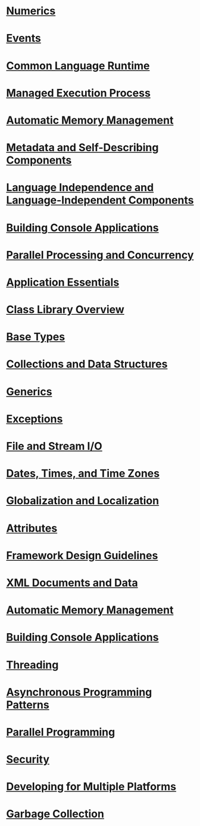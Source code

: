 # [Numerics](numerics.md)
# [Events](events/)
# [Common Language Runtime](clr.md)
# [Managed Execution Process](managed-execution-process.md)
# [Automatic Memory Management](automatic-memory-management.md)
# [Metadata and Self-Describing Components](metadata-and-self-describing-components.md)
# [Language Independence and Language-Independent Components](language-independence-and-language-independent-components.md)
# [Building Console Applications](building-console-apps.md)
# [Parallel Processing and Concurrency](parallel-processing-and-concurrency.md)
# [Application Essentials](application-essentials.md)
# [Class Library Overview](class-library-overview.md)
# [Base Types](base-types/)
# [Collections and Data Structures](collections/)
# [Generics](generics/)
# [Exceptions](exceptions/)
# [File and Stream I/O](io/index.md)
# [Dates, Times, and Time Zones](datetime/)
# [Globalization and Localization](globalization-localization/)
# [Attributes](attributes/)
# [Framework Design Guidelines](design-guidelines/)
# [XML Documents and Data](data/xml/)
# [Automatic Memory Management](automatic-memory-management.md)
# [Building Console Applications](building-console-apps.md)
# [Threading](threading/)
# [Asynchronous Programming Patterns](asynchronous-programming-patterns/)
# [Parallel Programming](parallel-programming/)
# [Security](security/)
# [Developing for Multiple Platforms](cross-platform/)
# [Garbage Collection](garbage-collection/)

<!-- These files located in standard folder didn't have anything in structuredTOC.md for them

assembly-format.md
about.md
async-in-depth.md
async.md
choosing-core-frramework-server.md
class-libraries.md
common-type-system.md
components.md
delegates-lambdas.md
exceptions.md
framework-libraries.md
getting-started.md
language-independence.md
library.md
managed-code.md
native-interop.md
portability-analyzer.md
tour.md
using-linq.md
generics.md

-->

